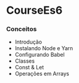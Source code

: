 # CourseEs6

### Conceitos
* Introdução
* Instalando Node e Yarn
* Configurando Babel
* Classes
* Const & Let
* Operações em Arrays
